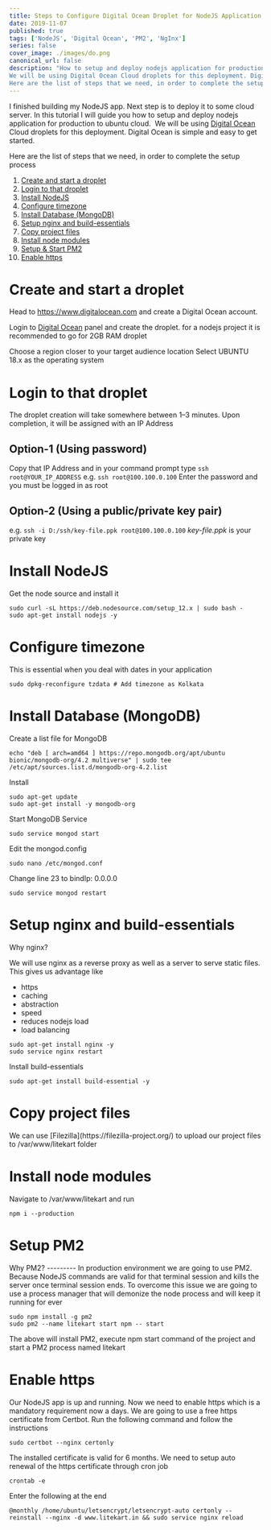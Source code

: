 ```yaml
---
title: Steps to Configure Digital Ocean Droplet for NodeJS Application Deployment
date: 2019-11-07
published: true
tags: ['NodeJS', 'Digital Ocean', 'PM2', 'NgInx']
series: false
cover_image: ./images/do.png
canonical_url: false
description: "How to setup and deploy nodejs application for production to ubuntu cloud.
We will be using Digital Ocean Cloud droplets for this deployment. Digital Ocean is simple and easy to get started.
Here are the list of steps that we need, in order to complete the setup process"
---
```


I finished building my NodeJS app. Next step is to deploy it to some cloud server.
In this tutorial I will guide you how to setup and deploy nodejs application for production to ubuntu cloud. 
We will be using [Digital Ocean](https://m.do.co/c/5d0f51f2d693) Cloud droplets for this deployment. Digital Ocean is simple and easy to get started.

Here are the list of steps that we need, in order to complete the setup process

1. <a href="#create">Create and start a droplet</a>
2. <a href="#login">Login to that droplet</a>
3. <a href="#install">Install NodeJS</a>
4. <a href="#configure">Configure timezone</a>
5. <a href="#database">Install Database (MongoDB)</a>
6. <a href="#nginx">Setup nginx and build-essentials</a>
7. <a href="#copy">Copy project files</a>
8. <a href="#modules">Install node modules</a>
9. <a href="#pm2">Setup & Start PM2</a>
10. <a href="#https">Enable https</a>

<h1 id="create"> Create and start a droplet </h1>
Head to <a href="https://m.do.co/c/5d0f51f2d693">https://www.digitalocean.com</a> and create a Digital Ocean account.

Login to <a href="https://m.do.co/c/5d0f51f2d693">Digital Ocean</a> panel and create the droplet. for a nodejs project it is recommended to go for 2GB RAM droplet

Choose a region closer to your target audience location
Select UBUNTU 18.x as the operating system

<h1 id="login"> Login to that droplet </h1>
The droplet creation will take somewhere between 1–3 minutes. Upon completion, it will be assigned with an IP Address

Option-1 (Using password)
---------
Copy that IP Address and in your command prompt type `ssh root@YOUR_IP_ADDRESS`
e.g. `ssh root@100.100.0.100`
Enter the password and you must be logged in as root

Option-2 (Using a public/private key pair)
---------
e.g. `ssh -i D:/ssh/key-file.ppk root@100.100.0.100`
<em>key-file.ppk</em> is your private key

<h1 id="install"> Install NodeJS</h1>
Get the node source and install it

```
sudo curl -sL https://deb.nodesource.com/setup_12.x | sudo bash -
sudo apt-get install nodejs -y
```

<h1 id="configure"> Configure timezone</h1>
This is essential when you deal with dates in your application

```
sudo dpkg-reconfigure tzdata # Add timezone as Kolkata
```

<h1 id="database"> Install Database (MongoDB) </h1>
Create a list file for MongoDB

```
echo "deb [ arch=amd64 ] https://repo.mongodb.org/apt/ubuntu bionic/mongodb-org/4.2 multiverse" | sudo tee /etc/apt/sources.list.d/mongodb-org-4.2.list
```

Install

```
sudo apt-get update
sudo apt-get install -y mongodb-org
```

Start MongoDB Service

```
sudo service mongod start
```

Edit the mongod.config

```
sudo nano /etc/mongod.conf
```

Change line 23 to bindIp: 0.0.0.0

```
sudo service mongod restart
```

<h1 id="nginx">  Setup nginx and build-essentials </h1>
Why nginx?

We will use nginx as a reverse proxy as well as a server to serve static files. This gives us advantage like 
- https
- caching
- abstraction
- speed
- reduces nodejs load
- load balancing

```
sudo apt-get install nginx -y
sudo service nginx restart
```

Install build-essentials
```
sudo apt-get install build-essential -y
```

<h1 id="copy">  Copy project files </h1>
We can use [Filezilla](https://filezilla-project.org/) to upload our project files to /var/www/litekart folder

<h1 id="modules">  Install node modules </h1>

Navigate to /var/www/litekart and run

```
npm i --production
```

<h1 id="pm2">  Setup PM2 </h1>
Why PM2?
---------
In production environment we are going to use PM2. Because NodeJS commands are valid for that terminal session and kills the server once terminal session ends. To overcome this issue we are going to use a process manager that will demonize the node process and will keep it running for ever

```
sudo npm install -g pm2
sudo pm2 --name litekart start npm -- start
```

The above will install PM2, execute npm start command of the project and start a PM2 process named litekart

<h1 id="https">  Enable https </h1>
Our NodeJS app is up and running. Now we need to enable https which is a mandatory requirement now a days. We are going to use a free https certificate from Certbot. Run the following command and follow the instructions

```
sudo certbot --nginx certonly
```

The installed certificate is valid for 6 months. We need to setup auto renewal of the https certificate through cron job
```
crontab -e
```

Enter the following at the end
```
@monthly /home/ubuntu/letsencrypt/letsencrypt-auto certonly --reinstall --nginx -d www.litekart.in && sudo service nginx reload
```